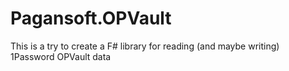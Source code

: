 # Pagansoft.OPVault

This is a try to create a F# library for reading (and maybe writing) 1Password OPVault data